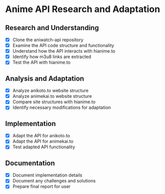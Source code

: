 # Anime API Research and Adaptation

## Research and Understanding
- [x] Clone the aniwatch-api repository
- [x] Examine the API code structure and functionality
- [x] Understand how the API interacts with hianime.to
- [x] Identify how m3u8 links are extracted
- [x] Test the API with hianime.to

## Analysis and Adaptation
- [x] Analyze anikoto.to website structure
- [x] Analyze animekai.to website structure
- [x] Compare site structures with hianime.to
- [x] Identify necessary modifications for adaptation

## Implementation
- [x] Adapt the API for anikoto.to
- [x] Adapt the API for animekai.to
- [x] Test adapted API functionality

## Documentation
- [x] Document implementation details
- [x] Document any challenges and solutions
- [x] Prepare final report for user

